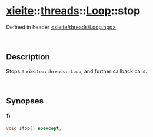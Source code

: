 # [xieite](../../../../../xieite.md)\:\:[threads](../../../../../threads.md)\:\:[Loop](../../../Loop.md)\:\:stop
Defined in header [<xieite/threads/Loop.hpp>](../../../../../../include/xieite/threads/Loop.hpp)

&nbsp;

## Description
Stops a `xieite::threads::Loop`, and further callback calls.

&nbsp;

## Synopses
#### 1)
```cpp
void stop() noexcept;
```
